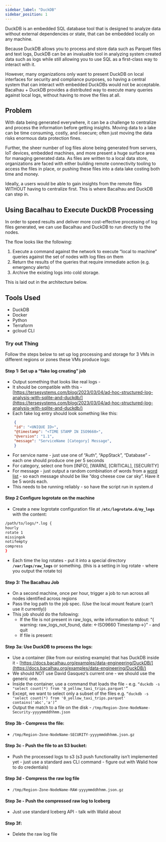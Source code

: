 ```yaml
---
sidebar_label: "DuckDB"
sidebar_position: 1
---
```



DuckDB is an embedded SQL database tool that is designed to analyze data without external dependencies or state, that can be embedded locally on any machine.

Because DuckDB allows you to process and store data such as Parquet files and text logs, DuckDB can be an invaluable tool in analyzing system created data such as logs while still allowing you to use SQL as a first-class way to interact with it.

However, many organizations only want to present DuckDB on local interfaces for security and compliance  purposes, so having a central system that can interact with embedded DuckDBs would not be acceptable. Bacalhau + DuckDB provides a distributed way to execute many queries against local logs, without having to move the files at all.

## Problem

With data being generated everywhere, it can be a challenge to centralize and process the information before getting insights. Moving data to a lake can be time consuming, costly, and insecure; often just moving the data risks enormous data protection fines.

Further, the sheer number of log files alone being generated from servers, IoT devices, embedded machines, and more present a huge surface area for managing generated data. As files are written to a local data store, organizations are faced with either building remote connectivity tooling to access the files in place, or pushing these files into a data lake costing both time and money.

Ideally, a users would be able to gain insights from the remote files WITHOUT having to centralize first. This is where Bacalhau and DuckDB can step in.

## Using Bacalhau to Execute DuckDB Processing

In order to speed results and deliver more cost-effective processing of log files generated, we can use Bacalhau and DuckDB to run directly to the nodes.

The flow looks like the following:

1. Execute a command against the network to execute “local to machine” queries against the set of nodes with log files on them
2. Return the results of the queries that require immediate action (e.g. emergency alerts)
3. Archive the existing logs into cold storage.

This is laid out in the architecture below.



## Tools Used

- DuckDB
- Docker
- Python
- Terraform
- gcloud CLI

### Try out Thing

Follow the steps below to set up log processing and storage for 3 VMs in different regions or zones these VMs produce logs:

#### Step 1: Set up a “fake log creating” job


- Output something that looks like real logs -
- It should be compatible with this - [https://tersesystems.com/blog/2023/03/04/ad-hoc-structured-log-analysis-with-sqlite-and-duckdb/](https://tersesystems.com/blog/2023/03/04/ad-hoc-structured-log-analysis-with-sqlite-and-duckdb/)
- Each fake log entry should look something like this:

```JSON
    {
    "id": "<UNIQUE ID>",
    "@timestamp": "<TIME STAMP IN ISO9660>",
    "@version": "1.1",
    "message": "ServiceName [Category] Message",
    }
```

- For service name - just use one of “Auth”, “AppStack”, “Database” - each one should produce one per 5 seconds
- For category, select one from [INFO], [WARN], [CRITICAL], [SECURITY]
- For message - just output a random combination of words from a [word list](https://github.com/dwyl/english-words/files/3086945/clean_words_alpha.txt) - so each message should be like “dog cheese cow car sky”. Have it be 5 words each.
- This needs to be running reliably - so have the script run in system.d

#### Step 2 Configure logrotate on the machine


- Create a new logrotate configuration file at **`/etc/logrotate.d/my_logs`** with the content:

```bash
/path/to/logs/*.log {
hourly
rotate 1
missingok
notifempty
compress
}
```

- Each time the log rotates - put it into a special directory **`/var/logs/raw_logs`** or something. (this is a setting in log rotate - where you output the rotate to)

#### Step 3: The Bacalhau Job


- On a second machine, once per hour, trigger a job to run across all nodes identified across regions
- Pass the log path to the job spec. (Use the local mount feature (can’t use it currently))
- This job should do the following:
  - If the file is not present in raw_logs, write information to stdout: “{ warning: raw_logs_not_found, date: <-ISO9660 Timestamp->}” - and quit
  - If file is present:

#### **Step 3a: Use DuckDB to process the logs:**

- Use a container (like from our existing example) that has DuckDB inside it - [https://docs.bacalhau.org/examples/data-engineering/DuckDB/](https://docs.bacalhau.org/examples/data-engineering/DuckDB/)
- We should NOT use David Gasquez’s current one - we should use the generic one.
- Inside the container, use a command that loads the file - e.g. `“duckdb -s "select count(*) from '0_yellow_taxi_trips.parquet'”`
- Except, we want to select only a subset of the files e.g. `“duckdb -s "select count(*) from '0_yellow_taxi_trips.parquet' contains('abc','a')”`
- Output the match to a file on the disk - `/tmp/Region-Zone-NodeName-Security-yyyymmddhhmm.json`

#### **Step 3b - Compress the file:**

- `/tmp/Region-Zone-NodeName-SECURITY-yyyymmddhhmm.json.gz`

#### **Step 3c - Push the file to an S3 bucket:**

- Push the processed logs to s3 (s3 push functionality isn’t implemented yet - just use a standard aws CLI command - figure out with Walid how to do credentials)

#### **Step 3d - Compress the raw log file**

- `/tmp/Region-Zone-NodeName-RAW-yyyymmddhhmm.json.gz`

#### **Step 3e - Push the compressed raw log to Iceberg**

- Just use standard Iceberg API - talk with Walid about

#### **Step 3f:**

- Delete the raw log file

